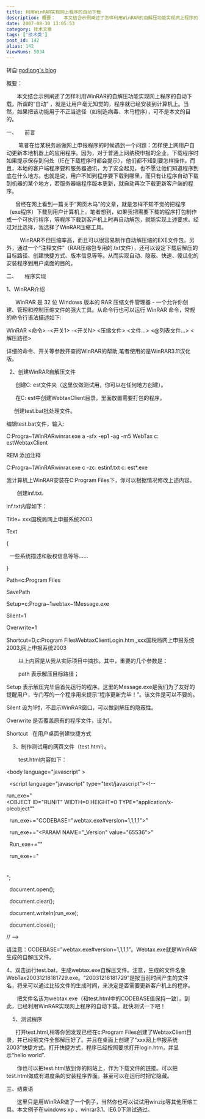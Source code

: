 ```yaml
---
title: 利用WinRAR实现网上程序的自动下载
description: 概要：   本文结合示例阐述了怎样利用WinRAR的自解压功能实现网上程序的自动下载。所谓的“自动“，就是让用户毫无知觉的，程序就已经安装到计算机上。当然，如果把该功能用于不正当途径（如制造病毒、木马程序），可不是本文的目的。一、  前言    笔者在给某税务局做网上申报程序..........
date: 2007-08-30 13:05:53
category: 技术文章
tags: ['技术类']
post_id: 142
alias: 142
ViewNums: 5034
---
```


转自:[godlong's blog](http://www.hackgl.cn/)

概要：

       本文结合示例阐述了怎样利用WinRAR的自解压功能实现网上程序的自动下载。所谓的&ldquo;自动&ldquo; ，就是让用户毫无知觉的，程序就已经安装到计算机上。当然，如果把该功能用于不正当途径（如制造病毒、木马程序），可不是本文的目的。

一、     前言

        笔者在给某税务局做网上申报程序的时候遇到一个问题：怎样使上网用户自动更新本地机器上的应用程序。因为，对于普通上网纳税申报的企业，下载程序时如果提示保存到何处（IE在下载程序时都会提示），他们都不知到要怎样操作。而且，本地的客户端程序要和服务器通讯，为了安全起见，也不愿让他们知道程序到底在什么地方。也就是说，用户不知到程序要下载到哪里，而只有让程序自动下载到机器的某个地方，若服务器端程序版本更新，就自动再次下载更新客户端的程序。

      曾经在网上看到一篇关于&ldquo;网页木马&rdquo;的文章，就是怎样不知不觉的把程序（exe程序）下载到用户计算机上。笔者想到，如果我把需要下载的程序打包制作成一个可执行程序，等程序下载到客户机上时再自动解包，就能实现上述要求。经过对比选择，我选择了WinRAR压缩工具。

         WinRAR不但压缩率高，而且可以很容易制作自动解压缩的EXE文件包。另外，通过一个&ldquo;注释文件&rdquo;（RAR压缩包专用的.txt文件），还可以设定下载后解压的目标路径、创建快捷方式、版本信息等等。从而实现自动、隐蔽、快速、傻瓜化的安装程序到用户桌面的目的。

二、     程序实现

1、WinRAR介绍

      WinRAR 是 32 位 Windows 版本的 RAR 压缩文件管理器 - 一个允许你创建、管理和控制压缩文件的强大工具。从命令行也可以运行 WinRAR 命令，常规的命令行语法描述如下:

WinRAR <命令> -<开关1> -<开关N> <压缩文件> <文件...> <@列表文件...> <解压路径>

详细的命令、开关等参数开查阅WinRAR的帮助,笔者使用的是WinRAR3.11汉化版。

  2、创建WinRAR自解压文件

      创建C: est文件夹（这里仅做测试用，你可以在任何地方创建）。

      在C: est中创建WebtaxClient目录，里面放置需要打包的程序。

     创建test.bat批处理文件。

编辑test.bat文件，输入:

C:Progra~1WinRARwinrar.exe a -sfx -ep1 -ag -m5 WebTax c: estWebtaxClient

REM 添加注释

C:Progra~1WinRARwinrar.exe c -zc: estinf.txt c: est*.exe

我计算机上WinRAR安装在C:Program Files下，你可以根据情况修改上述内容。

       创建inf.txt.

inf.txt内容如下：

Title= xxx国税局网上申报系统2003

Text

{

  一些系统描述和版权信息等等&hellip;&hellip;

}

Path=c:Program Files

SavePath

Setup=c:Progra~1webtax~1Message.exe

Silent=1

Overwrite=1

Shortcut=D,c:Program FilesWebtaxClientLogin.htm,,xxx国税局网上申报系统2003,网上申报系统2003

        以上内容是从我从实际项目中摘抄。其中，重要的几个参数是：

        path 表示解压目标路径；

Setup 表示解压完毕后首先运行的程序。这里的Message.exe是我们为了友好的提醒用户，专门写的一个程序用来提示&ldquo;程序更新完毕！&rdquo;。该文件是可以不要的。

Silent 设为1时，不显示WinRAR窗口，可以做到解压的隐蔽性。

Overwrite 是否覆盖原有的程序文件，设为1。

Shortcut   在用户桌面创建快捷方式

    3、制作测试用的网页文件（test.html）。

        test.html内容如下：

<HTML>

<HEAD>

<title>程序下载</title>

</HEAD>

<body language="javascript" >

  <script language="javascript" type="text/javascript"><!--

run_exe="<OBJECT ID="RUNIT" WIDTH=0 HEIGHT=0 TYPE="application/x-oleobject""

  run_exe+="CODEBASE="webtax.exe#version=1,1,1,1">"

  run_exe+="<PARAM NAME="_Version" value="65536">"

  Run_exe+="</OBJECT>"

  run_exe+="<HTML><H1></H1></HTML>";

  document.open();

  document.clear();

  document.writeln(run_exe);

  document.close();

// --></script>

</body>

</HTML>

请注意：CODEBASE=&rdquo;webtax.exe#version=1,1,1,1&rdquo;。Webtax.exe就是WinRAR生成的自解压文件。

4、双击运行test.bat，生成webtax.exe自解压文件。注意，生成的文件名象WebTax20031218181729.exe。&ldquo;20031218181729&rdquo;是按当前时间产生的文件名，将来可以通过比较文件的生成时间，来决定是否需要更新客户机上的程序。

       把文件名该为webtax.exe（和test.html中的CODEBASE值保持一致）。到此，已经利用WinRAR实现网上程序的自动下载。赶快测试一下吧！

    5、测试程序

      打开test.html,稍等你回发现已经在c:Program Files创建了WebtaxClient目录，并已经把文件全部解压好了。并且在桌面上创建了&ldquo;xxx网上申报系统2003&rdquo;快捷方式。打开快捷方式，程序已经按照要求打开login.htm，并显示&ldquo;hello world&rdquo;.

       你也可以把test.html放到你的网站上，作为下载文件的链接。可以把test.html做成有进度条的安装程序界面。甚至可以在运行时把它隐藏。

三、结束语

       这里只是用WinRAR做了一个例子，当然你也可以试试用winzip等其他压缩工具。本文例子在windows xp 、winrar3.1、IE6.0下测试通过。

